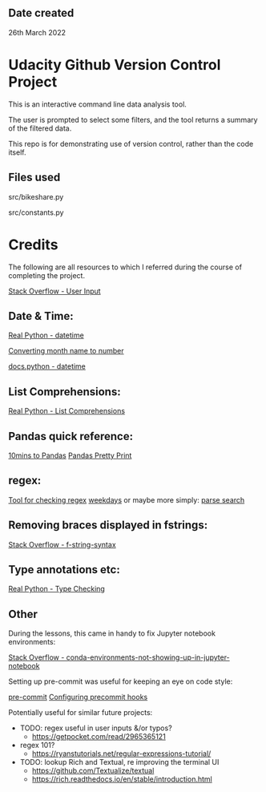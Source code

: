 ## Date created
26th March 2022

# Udacity Github Version Control Project

This is an interactive command line data analysis tool.

The user is prompted to select some filters, and the tool returns a summary of the filtered data.

This repo is for demonstrating use of version control, rather than the code itself.

## Files used
src/bikeshare.py

src/constants.py

# Credits
The following are all resources to which I referred during the course of completing the project.

[Stack Overflow - User Input](https://stackoverflow.com/questions/23294658/asking-the-user-for-input-until-they-give-a-valid-response)

## Date & Time:
[Real Python - datetime](https://realpython.com/python-datetime/)

[Converting month name to number](https://www.kite.com/python/answers/how-to-convert-between-month-name-and-month-number-in-python)

[docs.python - datetime](https://docs.python.org/3/library/datetime.html#datetime.date.weekday)

## List Comprehensions:
[Real Python - List Comprehensions](https://realpython.com/list-comprehension-python/#using-list-comprehensions)

## Pandas quick reference:
[10mins to Pandas](https://pandas.pydata.org/pandas-docs/stable/user_guide/10min.html)
[Pandas Pretty Print](https://www.stackvidhya.com/pretty-print-dataframe/#:~:text=You%20can%20use%20the%20print,which%20will%20print%20the%20dataframe.)

## regex:
[Tool for checking regex](https://pythex.org/)
[weekdays](https://stackoverflow.com/questions/43281715/regex-that-matches-all-week-days-name-in-a-string)
or maybe more simply:
[parse search](https://realpython.com/python-packages/#parse-for-matching-strings)

## Removing braces displayed in fstrings:
[Stack Overflow - f-string-syntax](https://stackoverflow.com/questions/42756537/f-string-syntax-for-unpacking-a-list-with-brace-suppression)

## Type annotations etc:
[Real Python - Type Checking](https://realpython.com/python-type-checking/)

## Other
During the lessons, this came in handy to fix Jupyter notebook environments:

[Stack Overflow - conda-environments-not-showing-up-in-jupyter-notebook](https://stackoverflow.com/questions/39604271/conda-environments-not-showing-up-in-jupyter-notebook)


Setting up pre-commit was useful for keeping an eye on code style:

[pre-commit](https://pre-commit.com/)
[Configuring precommit hooks](https://rednafi.github.io/digressions/python/2020/04/06/python-precommit.html)


Potentially useful for similar future projects:
* TODO: regex useful in user inputs &/or typos?
  * https://getpocket.com/read/2965365121
* regex 101?
  * https://ryanstutorials.net/regular-expressions-tutorial/
* TODO: lookup Rich and Textual, re improving the terminal UI
  * https://github.com/Textualize/textual
  * https://rich.readthedocs.io/en/stable/introduction.html

